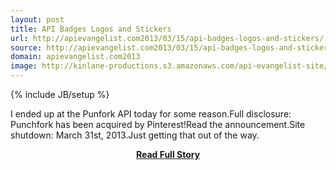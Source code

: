 ```yaml
---
layout: post
title: API Badges Logos and Stickers
url: http://apievangelist.com2013/03/15/api-badges-logos-and-stickers/
source: http://apievangelist.com2013/03/15/api-badges-logos-and-stickers/
domain: apievangelist.com2013
image: http://kinlane-productions.s3.amazonaws.com/api-evangelist-site/blog/punchfork-vertical.png
---
```

{% include JB/setup %}<p>I ended up at the Punfork API today for some reason.Full disclosure: Punchfork has been acquired by Pinterest!Read the announcement.Site shutdown: March 31st, 2013.Just getting that out of the way.</p>
<center><p><a href="http://apievangelist.com2013/03/15/api-badges-logos-and-stickers/" style='padding:25px; font-sze:18px; font-weight: bold;'>Read Full Story</a></p></center>
